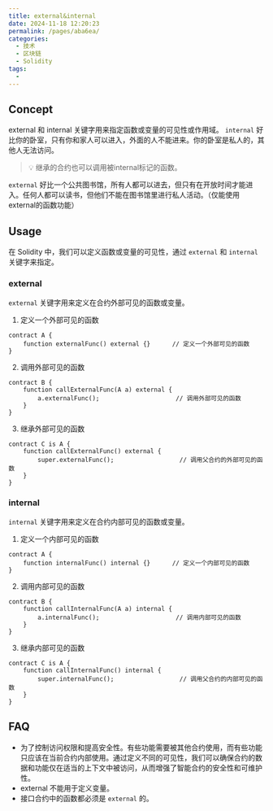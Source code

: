 ```yaml
---
title: external&internal
date: 2024-11-18 12:20:23
permalink: /pages/aba6ea/
categories:
  - 技术
  - 区块链
  - Solidity
tags:
  - 
---
```


## Concept
external 和 internal 关键字用来指定函数或变量的可见性或作用域。
`internal` 好比你的卧室，只有你和家人可以进入，外面的人不能进来。你的卧室是私人的，其他人无法访问。
> 💡 继承的合约也可以调用被internal标记的函数。

`external` 好比一个公共图书馆，所有人都可以进去，但只有在开放时间才能进入。任何人都可以读书，但他们不能在图书馆里进行私人活动。（仅能使用external的函数功能）

## Usage
在 Solidity 中，我们可以定义函数或变量的可见性，通过 `external` 和 `internal` 关键字来指定。

### external
`external` 关键字用来定义在合约外部可见的函数或变量。

1. 定义一个外部可见的函数

```solidity
contract A {
    function externalFunc() external {}      // 定义一个外部可见的函数
}
```

2. 调用外部可见的函数

```solidity
contract B {
    function callExternalFunc(A a) external {
        a.externalFunc();                     // 调用外部可见的函数
    }
}
```

3. 继承外部可见的函数

```solidity
contract C is A {
    function callExternalFunc() external {
        super.externalFunc();                  // 调用父合约的外部可见的函数
    }
}
```

### internal
`internal` 关键字用来定义在合约内部可见的函数或变量。

1. 定义一个内部可见的函数

```solidity
contract A {
    function internalFunc() internal {}      // 定义一个内部可见的函数
}
```

2. 调用内部可见的函数

```solidity
contract B {
    function callInternalFunc(A a) internal {
        a.internalFunc();                     // 调用内部可见的函数
    }
}
```

3. 继承内部可见的函数

```solidity
contract C is A {
    function callInternalFunc() internal {
        super.internalFunc();                  // 调用父合约的内部可见的函数
    }
}
```

## FAQ
- 为了控制访问权限和提高安全性。有些功能需要被其他合约使用，而有些功能只应该在当前合约内部使用。通过定义不同的可见性，我们可以确保合约的数据和功能仅在适当的上下文中被访问，从而增强了智能合约的安全性和可维护性。
- external 不能用于定义变量。
- 接口合约中的函数都必须是 `external` 的。